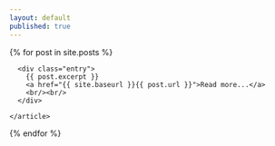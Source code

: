 ```yaml
---
layout: default
published: true
---
```


<div class="posts">
  {% for post in site.posts %}
    <article class="post">
      
      <div class="entry">
        {{ post.excerpt }}
        <a href="{{ site.baseurl }}{{ post.url }}">Read more...</a>
        <br/><br/>
      </div>

    </article>
  {% endfor %}
</div>
